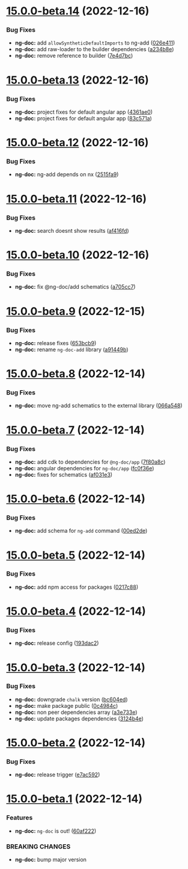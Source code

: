 # [15.0.0-beta.14](https://github.com/skoropadas/ng-doc/compare/v15.0.0-beta.13...v15.0.0-beta.14) (2022-12-16)


### Bug Fixes

* **ng-doc:** add `allowSyntheticDefaultImports` to ng-add ([026e411](https://github.com/skoropadas/ng-doc/commit/026e4116ddd72cf90e4611d512cf4850f9cd3d0c))
* **ng-doc:** add raw-loader to the builder dependencies ([a234b8e](https://github.com/skoropadas/ng-doc/commit/a234b8e920b3dccbbca03e2827971b5b4d0ca194))
* **ng-doc:** remove reference to builder ([7e4d7bc](https://github.com/skoropadas/ng-doc/commit/7e4d7bcf27d13a1d968c39e8a1db46f8ed5d31bf))

# [15.0.0-beta.13](https://github.com/skoropadas/ng-doc/compare/v15.0.0-beta.12...v15.0.0-beta.13) (2022-12-16)


### Bug Fixes

* **ng-doc:** project fixes for default angular app ([4361ae0](https://github.com/skoropadas/ng-doc/commit/4361ae07b28ea41a2404d7b66a47fa66e29afe88))
* **ng-doc:** project fixes for default angular app ([83c571a](https://github.com/skoropadas/ng-doc/commit/83c571abb840b6625f90dec5b03d473f6a2adbc8))

# [15.0.0-beta.12](https://github.com/skoropadas/ng-doc/compare/v15.0.0-beta.11...v15.0.0-beta.12) (2022-12-16)


### Bug Fixes

* **ng-doc:** ng-add depends on nx ([2515fa9](https://github.com/skoropadas/ng-doc/commit/2515fa9e89722450b9e9fafad1ef0820da86c215))

# [15.0.0-beta.11](https://github.com/skoropadas/ng-doc/compare/v15.0.0-beta.10...v15.0.0-beta.11) (2022-12-16)


### Bug Fixes

* **ng-doc:** search doesnt show results ([af416fd](https://github.com/skoropadas/ng-doc/commit/af416fde6db507f5142dbcafa392569cc685f06f))

# [15.0.0-beta.10](https://github.com/skoropadas/ng-doc/compare/v15.0.0-beta.9...v15.0.0-beta.10) (2022-12-16)


### Bug Fixes

* **ng-doc:** fix @ng-doc/add schematics ([a705cc7](https://github.com/skoropadas/ng-doc/commit/a705cc70c7195db813388cca0b1ee791e32c29e7))

# [15.0.0-beta.9](https://github.com/skoropadas/ng-doc/compare/v15.0.0-beta.8...v15.0.0-beta.9) (2022-12-15)


### Bug Fixes

* **ng-doc:** release fixes ([653bcb9](https://github.com/skoropadas/ng-doc/commit/653bcb938aed9542acc9da454f4e6c058d8914d8))
* **ng-doc:** rename `ng-doc-add` library ([a91449b](https://github.com/skoropadas/ng-doc/commit/a91449b677fe817ba7f7d46ed225817373f4381a))

# [15.0.0-beta.8](https://github.com/skoropadas/ng-doc/compare/v15.0.0-beta.7...v15.0.0-beta.8) (2022-12-14)


### Bug Fixes

* **ng-doc:** move ng-add schematics to the external library ([066a548](https://github.com/skoropadas/ng-doc/commit/066a54891705117a434772b8e4116646a62e47e0))

# [15.0.0-beta.7](https://github.com/skoropadas/ng-doc/compare/v15.0.0-beta.6...v15.0.0-beta.7) (2022-12-14)


### Bug Fixes

* **ng-doc:** add cdk to dependencies for `@ng-doc/app` ([7f80a8c](https://github.com/skoropadas/ng-doc/commit/7f80a8c1f4aba4a9f1a780f8534996ec69884fa4))
* **ng-doc:** angular dependencies for `ng-doc/app` ([fc0f36e](https://github.com/skoropadas/ng-doc/commit/fc0f36ecfcea1c0c618fb577eb10df28b55ee6f9))
* **ng-doc:** fixes for schematics ([af031e3](https://github.com/skoropadas/ng-doc/commit/af031e316a668ae21ca2af78236cc66b2ab3fd79))

# [15.0.0-beta.6](https://github.com/skoropadas/ng-doc/compare/v15.0.0-beta.5...v15.0.0-beta.6) (2022-12-14)


### Bug Fixes

* **ng-doc:** add schema for `ng-add` command ([00ed2de](https://github.com/skoropadas/ng-doc/commit/00ed2debeeb6b88c9a4673634d8b73846fff7545))

# [15.0.0-beta.5](https://github.com/skoropadas/ng-doc/compare/v15.0.0-beta.4...v15.0.0-beta.5) (2022-12-14)


### Bug Fixes

* **ng-doc:** add npm access for packages ([0217c88](https://github.com/skoropadas/ng-doc/commit/0217c88c9e440dc7836e033cfcfa95ab63ef2487))

# [15.0.0-beta.4](https://github.com/skoropadas/ng-doc/compare/v15.0.0-beta.3...v15.0.0-beta.4) (2022-12-14)


### Bug Fixes

* **ng-doc:** release config ([193dac2](https://github.com/skoropadas/ng-doc/commit/193dac2792a483d5b8f6e692e3b21f3a4f3f1089))

# [15.0.0-beta.3](https://github.com/skoropadas/ng-doc/compare/v15.0.0-beta.2...v15.0.0-beta.3) (2022-12-14)


### Bug Fixes

* **ng-doc:** downgrade `chalk` version ([bc604ed](https://github.com/skoropadas/ng-doc/commit/bc604edc127fb50a5c1988cb1434803725f914b3))
* **ng-doc:** make package public ([0c4984c](https://github.com/skoropadas/ng-doc/commit/0c4984ca8122c55373378551410c656b5d3e12e1))
* **ng-doc:** non peer dependencies array ([a3e733e](https://github.com/skoropadas/ng-doc/commit/a3e733e84ba8d352382550f3f27d2571f1f7706d))
* **ng-doc:** update packages dependencies ([3124b4e](https://github.com/skoropadas/ng-doc/commit/3124b4e788644eb2ff4cb0795546fe8b25a4b63e))

# [15.0.0-beta.2](https://github.com/skoropadas/ng-doc/compare/v15.0.0-beta.1...v15.0.0-beta.2) (2022-12-14)


### Bug Fixes

* **ng-doc:** release trigger ([e7ac592](https://github.com/skoropadas/ng-doc/commit/e7ac592fc2f5ddadceb6633d13d6a3790b4eeb00))

# [15.0.0-beta.1](https://github.com/skoropadas/ng-doc/compare/v14.0.0...v15.0.0-beta.1) (2022-12-14)


### Features

* **ng-doc:** `ng-doc` is out! ([60af222](https://github.com/skoropadas/ng-doc/commit/60af222b8f3711a0ebdc9bf04a4a71c6f0cf8867))


### BREAKING CHANGES

* **ng-doc:** bump major version

